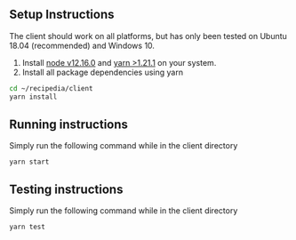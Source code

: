 ## Setup Instructions

The client should work on all platforms, but has only been tested on Ubuntu 18.04 (recommended) and Windows 10.

1. Install [node v12.16.0](https://nodejs.org/en/download/) and [yarn >1.21.1](https://classic.yarnpkg.com/en/docs/install/) on your system.
2. Install all package dependencies using yarn

```bash
cd ~/recipedia/client
yarn install
```

## Running instructions

Simply run the following command while in the client directory

```
yarn start
```

## Testing instructions

Simply run the following command while in the client directory

```
yarn test
```

